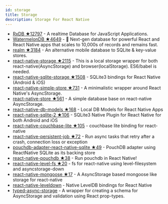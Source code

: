 ```yaml
---
id: storage
title: Storage
description: Storage For React Native
---
```


- [RxDB ★12797](https://github.com/pubkey/rxdb) - A realtime Database for JavaScript Applications.
- [WatermelonDB ★4649](https://github.com/Nozbe/WatermelonDB) - 🍉 Next-gen database for powerful React and React Native apps that scales to 10,000s of records and remains fast.
- [realm ★3184](https://github.com/realm/realm-js) - An alternative mobile database to SQLite & key-value stores.
- [react-native-storage ★2115](https://github.com/sunnylqm/react-native-storage) - This is a local storage wrapper for both react-native(AsyncStorage) and browser(localStorage). ES6/babel is needed.
- [react-native-sqlite-storage ★1508](https://github.com/andpor/react-native-sqlite-storage) - SQLite3 bindings for React Native (Android & iOS)
- [react-native-simple-store ★731](https://github.com/jasonmerino/react-native-simple-store) - A minimalistic wrapper around React Native's AsyncStorage.
- [react-native-store ★561](https://github.com/thewei/react-native-store) - A simple database base on react-native AsyncStorage.
- [react-native-db-models ★168](https://github.com/darkrishabh/react-native-db-models) - Local DB Models for React Native Apps
- [react-native-sqlite-2 ★106](https://github.com/noradaiko/react-native-sqlite-2) - SQLite3 Native Plugin for React Native for both Android and iOS
- [react-native-couchbase-lite ★105](https://github.com/fraserxu/react-native-couchbase-lite) - couchbase lite binding for react-native
- [react-native-persistent-job ★72](https://github.com/Gabrn/react-native-persistent-job) - Run async tasks that retry after a crash, connection loss or exception
- [pouchdb-adapter-react-native-sqlite ★49](https://github.com/noradaiko/pouchdb-adapter-react-native-sqlite) - PouchDB adapter using ReactNative SQLite as its backing store
- [react-native-pouchdb ★38](https://github.com/carbureted/react-native-pouchdb) - Run pouchdb in React Native!
- [react-native-level-fs ★20](https://github.com/tradle/react-native-level-fs) - fs for react-native using level-filesystem and asyncstorage-down
- [react-native-mongoose ★17](https://github.com/remobile/react-native-mongoose) - A AsyncStorage based mongoose like storage for react-native
- [react-native-leveldown](https://github.com/andymatuschak/react-native-leveldown) - Native LevelDB bindings for React Native
- [typed-async-storage](https://github.com/artxty/typed-async-storage) - A wrapper for creating a schema for AsyncStorage and validation using React prop-types.

